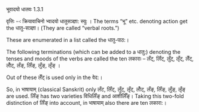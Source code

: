 

 भूवादयो धातवः 1.3.1 


वृत्तिः --ः क्रियावाचिनो भ्‍वादयो धातुसञ्ज्ञा: स्‍युः । The terms “भू” etc. denoting action get the धातु-सञ्ज्ञा। (They are called “verbal roots.”) 


These are enumerated in a list called the धातु-पाठ:। 


The following terminations (which can be added to a धातु:) denoting the tenses and moods of the verbs are called the ten लकाराः – लँट्, लिँट्, लुँट्, लृँट्, लेँट्, लोँट्, लँङ्, लिँङ्, लुँङ्, लृँङ् । 

Out of these लेँट् is used only in the वेद:। 


So, in भाषायाम् (classical Sanskrit) only लँट, लिँट्, लुँट्, लृँट्, लोँट्, लँङ्, लिँङ्, लुँङ्, लृँङ् are used. लिँङ् has two varieties विधिलिँङ् and आशीर्लिँङ्। Taking this two-fold distinction of लिँङ् into account, in भाषायाम् also there are ten लकारा:। 



